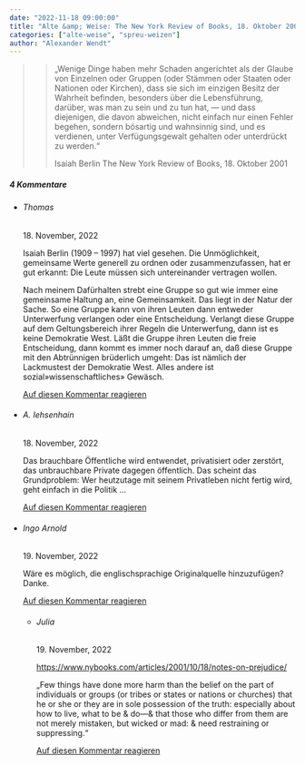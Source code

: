 ```yaml
---
date: "2022-11-18 09:00:00"
title: "Alte &amp; Weise: The New York Review of Books, 18. Oktober 2001"
categories: ["alte-weise", "spreu-weizen"]
author: "Alexander Wendt"
---
```


>> „Wenige Dinge haben mehr Schaden angerichtet als der Glaube von Einzelnen oder
>> Gruppen (oder Stämmen oder Staaten oder Nationen oder Kirchen), dass sie sich im
>> einzigen Besitz der Wahrheit befinden, besonders über die Lebensführung, darüber,
>> was man zu sein und zu tun hat, — und dass diejenigen, die davon abweichen, nicht
>> einfach nur einen Fehler begehen, sondern bösartig und wahnsinnig sind, und es
>> verdienen, unter Verfügungsgewalt gehalten oder unterdrückt zu werden.“
>> 
>> Isaiah Berlin
>> The New York Review of Books, 18. Oktober 2001

<!--more-->
<h5 class="comments-h">
4 Kommentare </h5>
<ul class="commentlist">
<li class="comment even thread-even depth-1 clearfix" id="li-comment-118889">
<h6 class="author">Thomas</h6> <span class="date">18. November, 2022</span>



Isaiah Berlin (1909 &#8211; 1997) hat viel gesehen. Die Unmöglichkeit, gemeinsame Werte generell zu ordnen oder zusammenzufassen, hat er gut erkannt: Die Leute müssen sich untereinander vertragen wollen.

Nach meinem Dafürhalten strebt eine Gruppe so gut wie immer eine gemeinsame Haltung an, eine Gemeinsamkeit. Das liegt in der Natur der Sache. So eine Gruppe kann von ihren Leuten dann entweder Unterwerfung verlangen oder eine Entscheidung. Verlangt diese Gruppe auf dem Geltungsbereich ihrer Regeln die Unterwerfung, dann ist es keine Demokratie West. Läßt die Gruppe ihren Leuten die freie Entscheidung, dann kommt es immer noch darauf an, daß diese Gruppe mit den Abtrünnigen brüderlich umgeht: Das ist nämlich der Lackmustest der Demokratie West. Alles andere ist sozial»wissenschaftliches» Gewäsch.

<a rel="nofollow" class="comment-reply-link" href="#comment-118889" data-commentid="118889" data-postid="16380" data-belowelement="comment-118889" data-respondelement="respond" data-replyto="Antworte auf Thomas" aria-label="Antworte auf Thomas">Auf diesen Kommentar reagieren</a> 


</li>
<li class="comment odd alt thread-odd thread-alt depth-1 clearfix" id="li-comment-118890">
<h6 class="author">A. Iehsenhain</h6> <span class="date">18. November, 2022</span>



Das brauchbare Öffentliche wird entwendet, privatisiert oder zerstört, das unbrauchbare Private dagegen öffentlich. Das scheint das Grundproblem: Wer heutzutage mit seinem Privatleben nicht fertig wird, geht einfach in die Politik &#8230;

<a rel="nofollow" class="comment-reply-link" href="#comment-118890" data-commentid="118890" data-postid="16380" data-belowelement="comment-118890" data-respondelement="respond" data-replyto="Antworte auf A. Iehsenhain" aria-label="Antworte auf A. Iehsenhain">Auf diesen Kommentar reagieren</a> 


</li>
<li class="comment even thread-even depth-1 clearfix" id="li-comment-118895">
<h6 class="author">Ingo Arnold</h6> <span class="date">19. November, 2022</span>



Wäre es möglich, die englischsprachige Originalquelle hinzuzufügen? Danke.

<a rel="nofollow" class="comment-reply-link" href="#comment-118895" data-commentid="118895" data-postid="16380" data-belowelement="comment-118895" data-respondelement="respond" data-replyto="Antworte auf Ingo Arnold" aria-label="Antworte auf Ingo Arnold">Auf diesen Kommentar reagieren</a> 


<ul class="children">
<li class="comment byuser comment-author-julia odd alt depth-2 clearfix" id="li-comment-118898">
<h6 class="author">Julia</h6> <span class="date">19. November, 2022</span>



<a href="https://www.nybooks.com/articles/2001/10/18/notes-on-prejudice/" rel="nofollow ugc">https://www.nybooks.com/articles/2001/10/18/notes-on-prejudice/</a>

„Few things have done more harm than the belief on the part of individuals or groups (or tribes or states or nations or churches) that he or she or they are in sole possession of the truth: especially about how to live, what to be &amp; do—&amp; that those who differ from them are not merely mistaken, but wicked or mad: &amp; need restraining or suppressing.“

<a rel="nofollow" class="comment-reply-link" href="#comment-118898" data-commentid="118898" data-postid="16380" data-belowelement="comment-118898" data-respondelement="respond" data-replyto="Antworte auf Julia" aria-label="Antworte auf Julia">Auf diesen Kommentar reagieren</a> 


</li>
</ul>
</li>
</ul>
